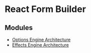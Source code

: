 # React Form Builder

## Modules
- [Options Engine Architecture](https://github.com/team-good-io/react-form-builder-next/tree/main/src/solution/providers/Options)
- [Effects Engine Architecture](https://github.com/team-good-io/react-form-builder-next/tree/main/src/solution/providers/Effects)